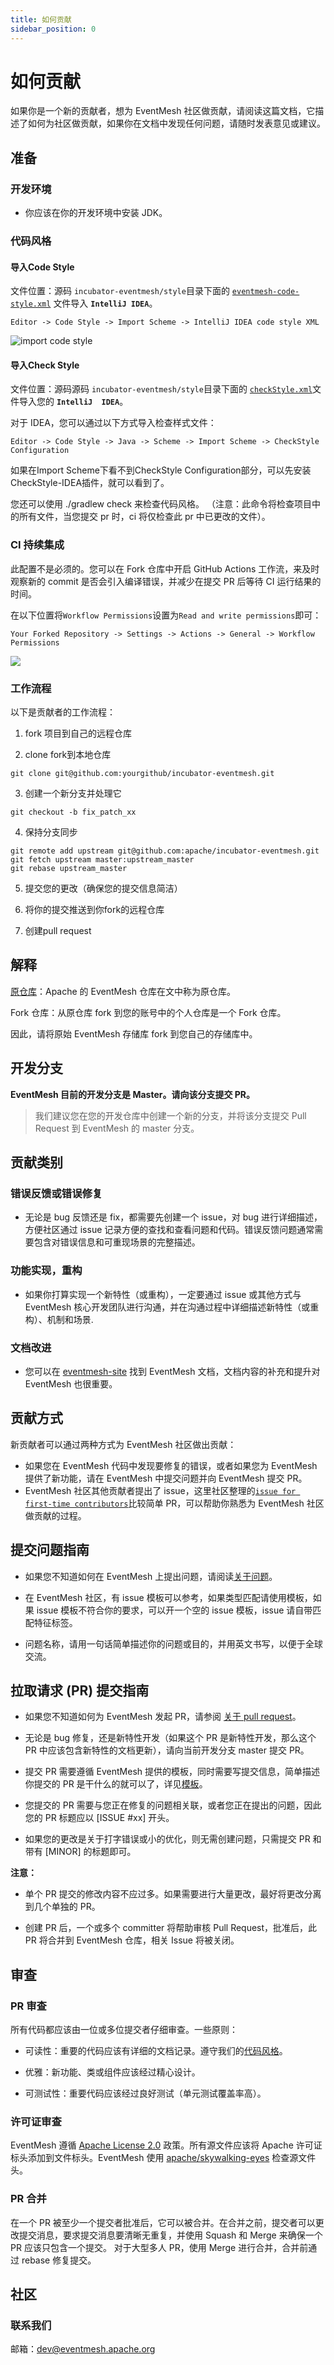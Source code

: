 ```yaml
---
title: 如何贡献
sidebar_position: 0
---
```


# 如何贡献

如果你是一个新的贡献者，想为 EventMesh 社区做贡献，请阅读这篇文档，它描述了如何为社区做贡献，如果你在文档中发现任何问题，请随时发表意见或建议。

## 准备

### 开发环境

- 你应该在你的开发环境中安装 JDK。

### 代码风格

#### 导入Code Style

文件位置：源码 `incubator-eventmesh/style`目录下面的 [`eventmesh-code-style.xml`](https://github.com/apache/incubator-eventmesh/blob/master/style/eventmesh-code-style.xml) 文件导入 **`IntelliJ IDEA`**。

```
Editor -> Code Style -> Import Scheme -> IntelliJ IDEA code style XML
```

![import code style](../../../../../static/images/contribute/import-codestyle.png)

#### 导入Check Style

文件位置：源码源码 `incubator-eventmesh/style`目录下面的 [`checkStyle.xml`](https://github.com/apache/incubator-eventmesh/blob/master/style/checkStyle.xml)文件导入您的  **`IntelliJ  IDEA`**。

对于 IDEA，您可以通过以下方式导入检查样式文件：

```shell
Editor -> Code Style -> Java -> Scheme -> Import Scheme -> CheckStyle Configuration
```

如果在Import Scheme下看不到CheckStyle Configuration部分，可以先安装CheckStyle-IDEA插件，就可以看到了。

您还可以使用 ./gradlew check 来检查代码风格。
（注意：此命令将检查项目中的所有文件，当您提交 pr 时，ci 将仅检查此 pr 中已更改的文件）。

### CI 持续集成

此配置不是必须的。您可以在 Fork 仓库中开启 GitHub Actions 工作流，来及时观察新的 commit 是否会引入编译错误，并减少在提交 PR 后等待 CI 运行结果的时间。

在以下位置将`Workflow Permissions`设置为`Read and write permissions`即可：

```
Your Forked Repository -> Settings -> Actions -> General -> Workflow Permissions
```

![](../../../../../static/images/contribute/enable-ci.png)

### 工作流程

以下是贡献者的工作流程：

1. fork 项目到自己的远程仓库

2. clone fork到本地仓库

```git
git clone git@github.com:yourgithub/incubator-eventmesh.git
```

3. 创建一个新分支并处理它
```git
git checkout -b fix_patch_xx
```

4. 保持分支同步
```git
git remote add upstream git@github.com:apache/incubator-eventmesh.git
git fetch upstream master:upstream_master
git rebase upstream_master
```

5. 提交您的更改（确保您的提交信息简洁）

6. 将你的提交推送到你fork的远程仓库

7. 创建pull request

## 解释

[原仓库](https://github.com/apache/eventmesh )：Apache 的 EventMesh 仓库在文中称为原仓库。

Fork 仓库：从原仓库 fork 到您的账号中的个人仓库是一个 Fork 仓库。

因此，请将原始 EventMesh 存储库 fork 到您自己的存储库中。

## 开发分支

**EventMesh 目前的开发分支是 Master。请向该分支提交 PR。**

> 我们建议您在您的开发仓库中创建一个新的分支，并将该分支提交 Pull Request 到 EventMesh 的 master 分支。

## 贡献类别

### 错误反馈或错误修复

- 无论是 bug 反馈还是 fix，都需要先创建一个 issue，对 bug 进行详细描述，方便社区通过 issue 记录方便的查找和查看问题和代码。错误反馈问题通常需要包含对错误信息和可重现场景的完整描述。

### 功能实现，重构

- 如果你打算实现一个新特性（或重构），一定要通过 issue 或其他方式与 EventMesh 核心开发团队进行沟通，并在沟通过程中详细描述新特性（或重构）、机制和场景.

### 文档改进

- 您可以在 [eventmesh-site](https://github.com/apache/eventmesh-site) 找到 EventMesh 文档，文档内容的补充和提升对 EventMesh 也很重要。

## 贡献方式

新贡献者可以通过两种方式为 EventMesh 社区做出贡献：

- 如果您在 EventMesh 代码中发现要修复的错误，或者如果您为 EventMesh 提供了新功能，请在 EventMesh 中提交问题并向 EventMesh 提交 PR。
- EventMesh 社区其他贡献者提出了 issue，这里社区整理的[`issue for first-time contributors`](https://github.com/apache/eventmesh/issues/888)比较简单 PR，可以帮助你熟悉为 EventMesh 社区做贡献的过程。

## 提交问题指南

- 如果您不知道如何在 EventMesh 上提出问题，请阅读[关于问题](https://docs.github.com/cn/issues/tracking-your-work-with-issues/quickstart)。

- 在 EventMesh 社区，有 issue 模板可以参考，如果类型匹配请使用模板，如果 issue 模板不符合你的要求，可以开一个空的 issue 模板，issue 请自带匹配特征标签。

- 问题名称，请用一句话简单描述你的问题或目的，并用英文书写，以便于全球交流。

## 拉取请求 (PR) 提交指南

- 如果您不知道如何为 EventMesh 发起 PR，请参阅 [关于 pull request](https://docs.github.com/en/pull-requests/collaborating-with-pull-requests/proposing-changes-to-your-work-with-pull-requests/creating-a-pull-request)。

- 无论是 bug 修复，还是新特性开发（如果这个 PR 是新特性开发，那么这个 PR 中应该包含新特性的文档更新），请向当前开发分支 master 提交 PR。

- 提交 PR 需要遵循 EventMesh 提供的模板，同时需要写提交信息，简单描述你提交的 PR 是干什么的就可以了，详见[模板](https://github.com/apache/eventmesh/blob/master/.github/PULL_REQUEST_TEMPLATE.md)。

- 您提交的 PR 需要与您正在修复的问题相关联，或者您正在提出的问题，因此您的 PR 标题应以 [ISSUE #xx] 开头。

- 如果您的更改是关于打字错误或小的优化，则无需创建问题，只需提交 PR 和带有 [MINOR] 的标题即可。

**注意：**

- 单个 PR 提交的修改内容不应过多。如果需要进行大量更改，最好将更改分离到几个单独的 PR。

- 创建 PR 后，一个或多个 committer 将帮助审核 Pull Request，批准后，此 PR 将合并到 EventMesh 仓库，相关 Issue 将被关闭。

## 审查

### PR 审查

所有代码都应该由一位或多位提交者仔细审查。一些原则：

- 可读性：重要的代码应该有详细的文档记录。遵守我们的[代码风格](https://github.com/apache/eventmesh/blob/master/style/checkStyle.xml)。

- 优雅：新功能、类或组件应该经过精心设计。

- 可测试性：重要代码应该经过良好测试（单元测试覆盖率高）。

### 许可证审查

EventMesh 遵循 [Apache License 2.0](http://www.apache.org/licenses/LICENSE-2.0.html) 政策。所有源文件应该将 Apache 许可证标头添加到文件标头。EventMesh 使用 [apache/skywalking-eyes](https://github.com/apache/skywalking-eyes) 检查源文件头。

### PR 合并

在一个 PR 被至少一个提交者批准后，它可以被合并。在合并之前，提交者可以更改提交消息，要求提交消息要清晰无重复，并使用 Squash 和 Merge 来确保一个 PR 应该只包含一个提交。
对于大型多人 PR，使用 Merge 进行合并，合并前通过 rebase 修复提交。

## 社区

### 联系我们

邮箱：dev@eventmesh.apache.org
